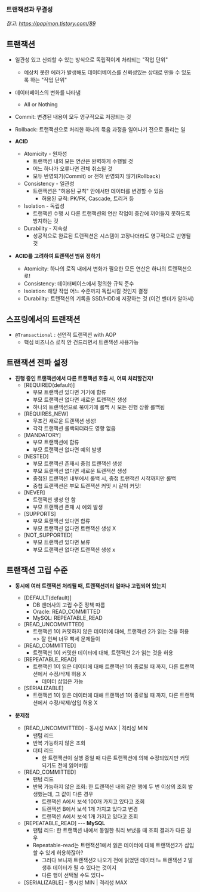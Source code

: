 ### 트랜잭션과 무결성
*참고: https://papimon.tistory.com/89*

## 트랜잭션
- 일관성 있고 신뢰할 수 있는 방식으로 독립적이게 처리되는 "작업 단위"
  - 예상치 못한 에러가 발생해도 데이터베이스를 신뢰성있는 상태로 만들 수 있도록 하는 "작업 단위"
- 데이터베이스의 변화를 나타냄
  - All or Nothing
- Commit: 변경된 내용이 모두 영구적으로 저장되는 것
- Rollback: 트랜잭션으로 처리한 하나의 묶음 과정을 일어나기 전으로 돌리는 일

- **ACID**
  - Atomicity - 원자성
    - 트랜잭션 내의 모든 연산은 완벽하게 수행될 것
    - 어느 하나가 오류나면 전체 취소될 것
    - 모두 반영되기(Commit) or 전혀 반영되지 않기(Rollback)
  - Consistency - 일관성
    - 트랜잭션은 "허용된 규칙" 안에서만 데이터를 변경할 수 있음
      - 허용된 규칙: PK/FK, Cascade, 트리거 등
  - Isolation - 독립성
    - 트랜잭션 수행 시 다른 트랜잭션의 연산 작업이 중간에 끼어들지 못하도록 방지하는 것
  - Durability - 지속성
    - 성공적으로 완료된 트랜잭션은 시스템이 고장나더라도 영구적으로 반영될 것

- **ACID를 고려하여 트랜잭션 범위 정하기**
  - Atomicity: 하나의 로직 내에서 변화가 필요한 모든 연산은 하나의 트랜잭션으로!
  - Consistency: 데이터베이스에서 정의한 규칙 준수
  - Isolation: 해당 작업 어느 수준까지 독립시킬 것인지 결정
  - Durability: 트랜잭션의 기록을 SSD/HDD에 저장하는 것 (이건 벤더가 알아서)

## 스프링에서의 트랜잭션
- `@Transactional` : 선언적 트랜잭션 with AOP
  - 핵심 비즈니스 로직 안 건드리면서 트랜잭션 사용가능

## 트랜잭션 전파 설정
- **진행 중인 트랜잭션에서 다른 트랜잭션 호출 시, 어찌 처리할건지!**
  - [REQUIRED(default)]
    - 부모 트랜잭션 있다면 거기에 합류
    - 부모 트랜잭션 없다면 새로운 트랜잭션 생성
    - 하나의 트랜잭션으로 묶이기에 롤백 시 모든 진행 상황 롤백됨
  - [REQUIRES_NEW]
    - 무조건 새로운 트랜잭션 생성!
    - 각각 트랜잭션 롤백되더라도 영향 없음
  - [MANDATORY]
    - 부모 트랜잭션에 합류
    - 부모 트랜잭션 없다면 예외 발생
  - [NESTED]
    - 부모 트랜잭션 존재시 중첩 트랜잭션 생성
    - 부모 트랜잭션 없다면 새로운 트랜잭션 생성
    - 중첩된 트랜잭션 내부에서 롤백 시, 중첩 트랜잭션 시작까지만 롤백
    - 중첩 트랜잭션은 부모 트랜잭션 커밋 시 같이 커밋!
  - [NEVER]
    - 트랜잭션 생성 안 함
    - 부모 트랜잭션 존재 시 예외 발생
  - [SUPPORTS]
    - 부모 트랜잭션 있다면 합류
    - 부모 트랜잭션 없다면 트랜잭션 생성 X
  - [NOT_SUPPORTED]
    - 부모 트랜잭션 있다면 보류
    - 부모 트랜잭션 없다면 트랜잭션 생성 x

## 트랜잭션 고립 수준
- **동시에 여러 트랜잭션 처리될 때, 트랜잭션끼리 얼마나 고립되어 있는지**
  - [DEFAULT(default)]
    - DB 벤더사의 고립 수준 정책 따름
    - Oracle: READ_COMMITTED
    - MySQL: REPEATABLE_READ
  - [READ_UNCOMMITTED]
    - 트랜잭션 1이 커밋하지 않은 데이터에 대해, 트랜잭션 2가 읽는 것을 허용 => 잘 안써 너무 빡세 문제들이
  - [READ_COMMITTED]
    - 트랜잭션 1이 커밋한 데이터에 대해, 트랜잭션 2가 읽는 것을 허용
  - [REPEATABLE_READ]
    - 트랜잭션 1이 읽은 데이터에 대해 트랜잭션 1이 종료될 때 까지, 다른 트랜잭션에서 수정/삭제 허용 X
      - 데이터 삽입은 가능
  - [SERIALIZABLE]
    - 트랜잭션 1이 읽은 데이터에 대해 트랜잭션 1이 종료될 때 까지, 다른 트랜잭션에서 수정/삭제/삽입 허용 X

- **문제점**
  - [READ_UNCOMMITTED] - 동시성 MAX | 격리성 MIN
    - 팬텀 리드
    - 반복 가능하지 않은 조회
    - 더티 리드
      - 한 트랜잭션이 실행 중일 때 다른 트랜잭션에 의해 수정되었지만 커밋 되기도 전에 읽어버림
  - [READ_COMMITTED]
    - 팬텀 리드
    - 반복 가능하지 않은 조회: 한 트랜잭션 내의 같은 행에 두 번 이상의 조회 발생했는데, 그 값이 다른 경우
      - 트랜잭션 A에서 보석 100개 가지고 있다고 조회
      - 트랜잭션 B에서 보석 1개 가지고 있다고 변경
      - 트랜잭션 A에서 보석 1개 가지고 있다고 조회
  - [REPEATABLE_READ] --- **MySQL**
    - 팬텀 리드: 한 트랜잭션 내에서 동일한 쿼리 보냈을 때 조회 결과가 다른 경우
    - Repeatable-read는 트랜잭션1에서 읽은 데이터에 대해 트랜잭션2가 삽입할 수 있게 허용하잖아?
      - 그러다 보니까 트랜잭션2 나오기 전에 읽었던 데이터 != 트랜잭션 2 발생후 데이터가 될 수 있다는 것이지
      - 다른 행이 선택될 수도 있다~
  - [SERIALIZABLE] - 동시성 MIN | 격리성 MAX
